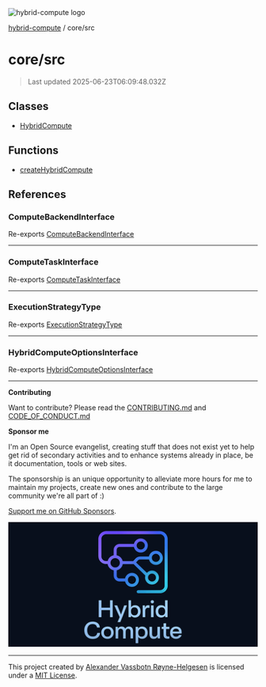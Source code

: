 <div><img alt="hybrid-compute logo" src="https://raw.githubusercontent.com/phun-ky/hybrid-compute/main/public/logo-hybrid-compute-horizontal-colored-package.svg?raw=true" style="max-height:32px;"/></div>

[hybrid-compute](../../README.md) / core/src

# core/src

> Last updated 2025-06-23T06:09:48.032Z

## Classes

- [HybridCompute](classes/HybridCompute.md)

## Functions

- [createHybridCompute](functions/createHybridCompute.md)

## References

### ComputeBackendInterface

Re-exports
[ComputeBackendInterface](types/interfaces/ComputeBackendInterface.md)

---

### ComputeTaskInterface

Re-exports [ComputeTaskInterface](types/interfaces/ComputeTaskInterface.md)

---

### ExecutionStrategyType

Re-exports [ExecutionStrategyType](types/type-aliases/ExecutionStrategyType.md)

---

### HybridComputeOptionsInterface

Re-exports
[HybridComputeOptionsInterface](types/interfaces/HybridComputeOptionsInterface.md)

---

**Contributing**

Want to contribute? Please read the
[CONTRIBUTING.md](https://github.com/phun-ky/hybrid-compute/blob/main/CONTRIBUTING.md)
and
[CODE_OF_CONDUCT.md](https://github.com/phun-ky/hybrid-compute/blob/main/CODE_OF_CONDUCT.md)

**Sponsor me**

I'm an Open Source evangelist, creating stuff that does not exist yet to help
get rid of secondary activities and to enhance systems already in place, be it
documentation, tools or web sites.

The sponsorship is an unique opportunity to alleviate more hours for me to
maintain my projects, create new ones and contribute to the large community
we're all part of :)

[Support me on GitHub Sponsors](https://github.com/sponsors/phun-ky).

![@hybrid-compute banner with logo and text](https://github.com/phun-ky/hybrid-compute/blob/main/public/logo-banner.png?raw=true)

---

This project created by [Alexander Vassbotn Røyne-Helgesen](http://phun-ky.net)
is licensed under a [MIT License](https://choosealicense.com/licenses/mit/).
